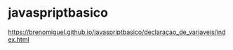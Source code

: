 # javaspriptbasico
  https://brenomiguel.github.io/javaspriptbasico/declaraçao_de_variaveis/index.html
